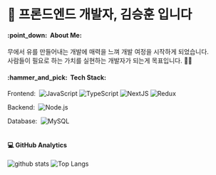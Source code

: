 <h1>👋 프론드엔드 개발자, 김승훈 입니다</h1>

<h4>:point_down:&nbsp;&nbsp;About Me:</h4>

무에서 유를 만들어내는 개발에 매력을 느껴 개발 여정을 시작하게 되었습니다.&nbsp;\
사람들이 필요로 하는 가치를 실현하는 개발자가 되는게 목표입니다.&nbsp;:technologist:&nbsp;

<h4>:hammer_and_pick:&nbsp;&nbsp;Tech Stack:</h4>

Frontend:&nbsp;
  ![JavaScript](https://img.shields.io/badge/JavasScript-%23323330.svg?style=flat-square&logo=javascript&logoColor=%23F7DF1E)
  ![TypeScript](https://img.shields.io/badge/TypeScript-%23007ACC.svg?style=flat-square&logo=typescript&logoColor=white)
  ![NextJS](https://img.shields.io/badge/NextJS-black?style=flat-square&logo=next.js&logoColor=whitee)
  ![Redux](https://img.shields.io/badge/redux-%23593d88.svg?style=flat-square&logo=redux&logoColor=white)

Backend:&nbsp;
  ![Node.js](https://img.shields.io/badge/-Node.js-0A1A2F?style=flat-square&logo=node.js)
  
Database:&nbsp;
  ![MySQL](https://img.shields.io/badge/-MySQL-0A1A2F?style=flat-square&logo=mysql&logoColor=00d8fd)\
<br/>


<h4>💻 GitHub Analytics</h4>

![github stats](https://github-readme-stats.vercel.app/api?username=kim-seung-hun&show_icons=true&theme=tokyonight)
![Top Langs](https://github-readme-stats.vercel.app/api/top-langs/?username=kim-seung-hun&layout=compact&theme=tokyonight)
